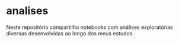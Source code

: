 # analises
Neste repositório compartilho notebooks com análises exploratórias diversas desenvolvidas ao longo dos meus estudos.
